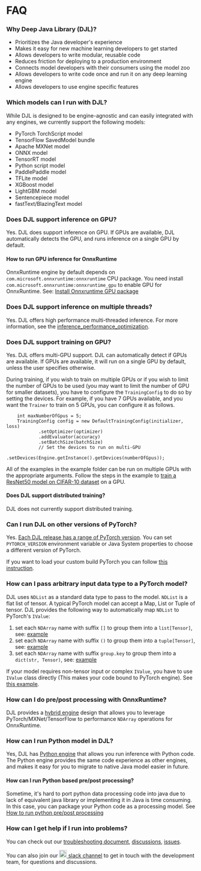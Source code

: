 # FAQ

### Why Deep Java Library (DJL)?

- Prioritizes the Java developer's experience
- Makes it easy for new machine learning developers to get started
- Allows developers to write modular, reusable code
- Reduces friction for deploying to a production environment
- Connects model developers with their consumers using the model zoo
- Allows developers to write code once and run it on any deep learning engine
- Allows developers to use engine specific features

### Which models can I run with DJL?
While DJL is designed to be engine-agnostic and can easily integrated with any engines, we currently
support the following models:

- PyTorch TorchScript model
- TensorFlow SavedModel bundle
- Apache MXNet model
- ONNX model
- TensorRT model
- Python script model
- PaddlePaddle model
- TFLite model
- XGBoost model
- LightGBM model
- Sentencepiece model
- fastText/BlazingText model

### Does DJL support inference on GPU?
Yes. DJL does support inference on GPU. If GPUs are available, DJL automatically detects the GPU,
and runs inference on a single GPU by default.

#### How to run GPU inference for OnnxRuntime
OnnxRuntime engine by default depends on `com.microsoft.onnxruntime:onnxruntime` CPU package.
You need install `com.microsoft.onnxruntime:onnxruntime_gpu` to enable GPU for OnnxRuntime. 
See: [Install Onnxruntime GPU package](../engines/onnxruntime/onnxruntime-engine/README.md#install-gpu-package)

### Does DJL support inference on multiple threads?
Yes. DJL offers high performance multi-threaded inference. For more information, see the
[inference_performance_optimization](development/inference_performance_optimization.md).

### Does DJL support training on GPU?
Yes. DJL offers multi-GPU support. DJL can automatically detect if GPUs are available. If GPUs are available, it will
run on a single GPU by default, unless the user specifies otherwise.

During training, if you wish to train on multiple GPUs or if you wish to limit the number of GPUs to be used (you may want to limit the number of GPU for smaller datasets), you have to configure the `TrainingConfig` to do so by
setting the devices. For example, if you have 7 GPUs available, and you want the `Trainer` to train on 5 GPUs, you can configure it as follows. 

```
    int maxNumberOfGpus = 5;
    TrainingConfig config = new DefaultTrainingConfig(initializer, loss)
            .setOptimizer(optimizer)
            .addEvaluator(accuracy)
            .setBatchSize(batchSize)
            // Set the devices to run on multi-GPU
            .setDevices(Engine.getInstance().getDevices(numberOfGpus));
```

All of the examples in the example folder can be run on 
multiple GPUs with the appropriate arguments. Follow the steps in the example to
[train a ResNet50 model on CIFAR-10 dataset](https://github.com/deepjavalibrary/djl/blob/master/examples/docs/train_cifar10_resnet.md#train-using-multiple-gpus) on a GPU.

#### Does DJL support distributed training?
DJL does not currently support distributed training.

### Can I run DJL on other versions of PyTorch?
Yes. [Each DJL release has a range of PyTorch version](../engines/pytorch/pytorch-engine/README.md#supported-pytorch-versions).
You can set `PYTORCH_VERSION` environment variable or Java System properties to choose
a different version of PyTorch.

If you want to load your custom build PyTorch you can follow [this instruction](../engines/pytorch/pytorch-engine/README.md#load-your-own-pytorch-native-library).

### How can I pass arbitrary input data type to a PyTorch model? 
DJL uses `NDList` as a standard data type to pass to the model. `NDList` is a flat list of tensor.
A typical PyTorch model can accept a Map, List or Tuple of tensor. DJL provides the following way
to automatically map `NDList` to PyTorch's `IValue`:

1. set each `NDArray` name with suffix `[]` to group them into a `list[Tensor]`, see: [example](https://github.com/deepjavalibrary/djl/blob/master/engines/pytorch/pytorch-engine/src/test/java/ai/djl/pytorch/jni/IValueUtilsTest.java#L79)
2. set each `NDArray` name with suffix `()` to group them into a `tuple[Tensor]`, see: [example](https://github.com/deepjavalibrary/djl/blob/master/engines/pytorch/pytorch-engine/src/test/java/ai/djl/pytorch/jni/IValueUtilsTest.java#L29)
3. set each `NDArray` name with suffix `group.key` to group them into a `dict(str, Tensor)`, see: [example](https://github.com/deepjavalibrary/djl/blob/master/engines/pytorch/pytorch-engine/src/test/java/ai/djl/pytorch/jni/IValueUtilsTest.java#L51)

If your model requires non-tensor input or complex `IValue`, you have to use `IValue` class directly
(This makes your code bound to PyTorch engine). See [this example](https://github.com/deepjavalibrary/djl/blob/master/engines/pytorch/pytorch-engine/src/test/java/ai/djl/pytorch/integration/IValueTest.java).

### How can I do pre/post processing with OnnxRuntime?
DJL provides a [hybrid engine](hybrid_engine.md) design that allows you to leverage PyTorch/MXNet/TensorFlow
to performance `NDArray` operations for OnnxRuntime.

### How can I run Python model in DJL?
Yes, DJL has [Python engine](https://github.com/deepjavalibrary/djl-serving/tree/master/engines/python)
that allows you run inference with Python code. The Python engine provides the same code experience
as other engines, and makes it easy for you to migrate to native Java model easier in future.

#### How can I run Python based pre/post processing?
Sometime, it's hard to port python data processing code into java due to lack of equivalent java
library or implementing it in Java is time consuming. In this case, you can package your Python
code as a processing model. See [How to run python pre/post processing](https://github.com/deepjavalibrary/djl-demo/tree/master/development/python)

### How can I get help if I run into problems?
You can check out our [troubleshooting document](development/troubleshooting.md),
[discussions](https://github.com/deepjavalibrary/djl/discussions),
[issues](https://github.com/deepjavalibrary/djl/issues).

You can also join our [<img src='https://cdn3.iconfinder.com/data/icons/social-media-2169/24/social_media_social_media_logo_slack-512.png' width='20px' /> slack channel](http://tiny.cc/djl_slack)
to get in touch with the development team, for questions and discussions.
